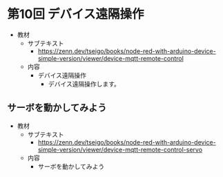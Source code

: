 # 第10回 デバイス遠隔操作

- 教材
  - サブテキスト
    - https://zenn.dev/tseigo/books/node-red-with-arduino-device-simple-version/viewer/device-mqtt-remote-control
  - 内容
    - デバイス遠隔操作
      - デバイス遠隔操作します。

## サーボを動かしてみよう

- 教材
  - サブテキスト
    - https://zenn.dev/tseigo/books/node-red-with-arduino-device-simple-version/viewer/device-mqtt-remote-control-servo
  - 内容
    - サーボを動かしてみよう
